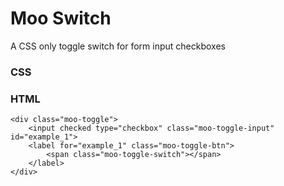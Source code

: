 # Moo Switch
A CSS only toggle switch for form input checkboxes

### CSS
<link rel="stylesheet" media="screen" href="/assets/css/moo-switch.css">

### HTML
```
<div class="moo-toggle">
	<input checked type="checkbox" class="moo-toggle-input" id="example_1">
	<label for="example_1" class="moo-toggle-btn">
		<span class="moo-toggle-switch"></span>
	</label>
</div>
```
